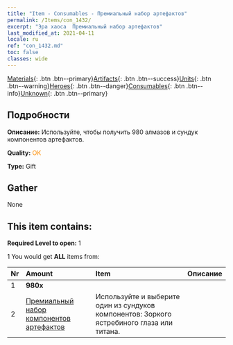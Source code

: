 ```yaml
---
title: "Item - Consumables - Премиальный набор артефактов"
permalink: /Items/con_1432/
excerpt: "Эра хаоса  Премиальный набор артефактов"
last_modified_at: 2021-04-11
locale: ru
ref: "con_1432.md"
toc: false
classes: wide
---
```

 [Materials](/ru/Items/){: .btn .btn--primary}[Artifacts](/ru/Items/Artifacts/){: .btn .btn--success}[Units](/ru/Items/Units/){: .btn .btn--warning}[Heroes](/ru/Items/Heroes/){: .btn .btn--danger}[Consumables](/ru/Items/Consumables/){: .btn .btn--info}[Unknown](/ru/Items/Unknown/){: .btn .btn--primary}

## Подробности
 **Описание:** Используйте, чтобы получить 980 алмазов и сундук компонентов артефактов.

 **Quality:** <span style="color: #FF8C00">OK</span>

 **Type:** Gift

## Gather

  None

## This item contains:

 **Required Level to open:** 1

 1 You would get **ALL** items  from:

  | Nr | Amount |     Item    | Описание |
  |:---|:-------|:------------|:-----------:|
  | 1 |  **980x** | <i class="fas fa-gem"/> |  | 
  | 2 | [Премиальный набор компонентов артефактов](/ru/Items/con_1433/) | Используйте и выберите один из сундуков компонентов: Зоркого ястребиного глаза или титана. | 
